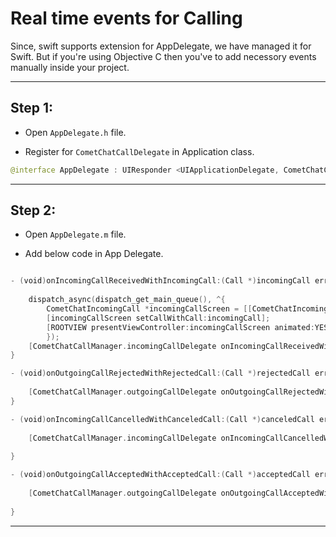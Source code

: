 
# Real time events for Calling

Since, swift supports extension for AppDelegate, we have managed it for Swift. But if you're using Objective C then you've to add necessory events manually inside your project.
___



## Step 1: 

- Open `AppDelegate.h` file. 

- Register for `CometChatCallDelegate` in Application class. 




```swift
@interface AppDelegate : UIResponder <UIApplicationDelegate, CometChatCallDelegate>
```
___

## Step 2:

- Open `AppDelegate.m` file. 

- Add below code in App Delegate. 

```swift

- (void)onIncomingCallReceivedWithIncomingCall:(Call *)incomingCall error:(CometChatException *)error{
    
    dispatch_async(dispatch_get_main_queue(), ^{
        CometChatIncomingCall *incomingCallScreen = [[CometChatIncomingCall alloc]init];
        [incomingCallScreen setCallWithCall:incomingCall];
        [ROOTVIEW presentViewController:incomingCallScreen animated:YES completion:^{}];
        });
    [CometChatCallManager.incomingCallDelegate onIncomingCallReceivedWithIncomingCall:incomingCall error:error];
}

- (void)onOutgoingCallRejectedWithRejectedCall:(Call *)rejectedCall error:(CometChatException *)error{
    
    [CometChatCallManager.outgoingCallDelegate onOutgoingCallRejectedWithRejectedCall:rejectedCall error:error];
}

- (void)onIncomingCallCancelledWithCanceledCall:(Call *)canceledCall error:(CometChatException *)error{
    
    [CometChatCallManager.incomingCallDelegate onIncomingCallCancelledWithCanceledCall:canceledCall error:error];
    
}

- (void)onOutgoingCallAcceptedWithAcceptedCall:(Call *)acceptedCall error:(CometChatException *)error{
    
    [CometChatCallManager.outgoingCallDelegate onOutgoingCallAcceptedWithAcceptedCall:acceptedCall error:error];
    
}

```

___

